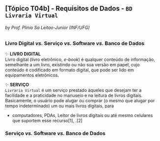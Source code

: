 ## [Tópico T04b] - Requisitos de Dados - `BD Livraria Virtual`
###### *by Prof. Plinio Sa Leitao-Junior (INF/UFG)*

### Livro Digital _vs._ Serviço _vs._ Software _vs._ Banco de Dados

:sparkles: **LIVRO DIGITAL**<br>
Livro digital (livro eletrônico, _e-book_) é qualquer conteúdo de informação, semelhante a um livro, existindo ou não sua versão em papel, cujo conteúdo é codificado em formato digital, que pode ser lido em equipamentos eletrônicos.

:sparkles: **SERVIÇO**<br>
`Livraria Virtual` é um serviço prestado àqueles que desejam ter a facilidade e a praticidade no manuseio e na leitura de livros digitais.  Basicamente, o usuário pode alugar ou comprar (o mesmo que alugar por tempo indeterminado) um ou mais livros digitais, para 


 - computadores, PDAs, Leitor de livros digitais ou até mesmo celulares que suportem esse recurso[1], .[2]

### Serviço _vs._ Software _vs._ Banco de Dados
